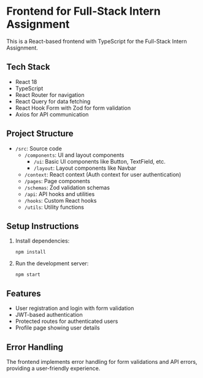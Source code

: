 # Frontend for Full-Stack Intern Assignment

This is a React-based frontend with TypeScript for the Full-Stack Intern Assignment.

## Tech Stack

- React 18
- TypeScript
- React Router for navigation
- React Query for data fetching
- React Hook Form with Zod for form validation
- Axios for API communication

## Project Structure

- `/src`: Source code
  - `/components`: UI and layout components
    - `/ui`: Basic UI components like Button, TextField, etc.
    - `/layout`: Layout components like Navbar
  - `/context`: React context (Auth context for user authentication)
  - `/pages`: Page components
  - `/schemas`: Zod validation schemas
  - `/api`: API hooks and utilities
  - `/hooks`: Custom React hooks
  - `/utils`: Utility functions

## Setup Instructions

1. Install dependencies:
   ```
   npm install
   ```

2. Run the development server:
   ```
   npm start
   ```

## Features

- User registration and login with form validation
- JWT-based authentication
- Protected routes for authenticated users
- Profile page showing user details

## Error Handling

The frontend implements error handling for form validations and API errors, providing a user-friendly experience.

